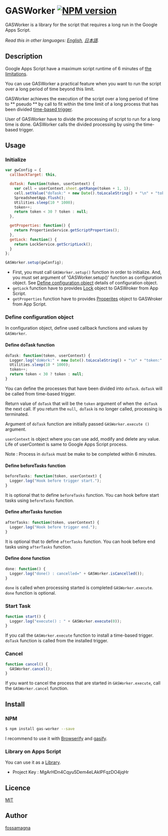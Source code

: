 GASWorker
[![NPM version][npm-image]][npm-url]
====

GASWorker is a library for the script that requires a long run in the Google Apps Script.

*Read this in other languages: [English](README.md), [日本語](README.ja.md).*

## Description

Google Apps Script have a maximum script runtime of 6 minutes of [the limitations](https://developers.google.com/apps-script/guides/services/quotas#current_limitations).

You can use GASWorker a practical feature when you want to run the script over a long period of time beyond this limit.

GASWorker achieves the execution of the script over a long period of time to ** pseudo ** by call to fit within the time limit of a long process that has been divided [time-based trigger](https://developers.google.com/apps-script/guides/triggers/installable#time-driven_triggers).

User of GASWorker have to divide the processing of script to run for a long time is done.
GASWorker calls the divided processing by using the time-based trigger.

## Usage

### Initialize

```javascript
var gwConfig = {
  callbackTarget: this,

  doTask: function(token, userContext) {
    var cell = userContext.sheet.getRange(token + 1, 1);
    cell.setValue("doTask:" + new Date().toLocaleString() + "\n" + "token:" + token);
    SpreadsheetApp.flush();
    Utilities.sleep(10 * 1000);
    token++;
    return token < 30 ? token : null;
  },

  getProperties: function() {
    return PropertiesService.getScriptProperties();
  },
  getLock: function() {
    return LockService.getScriptLock();
  }
};

GASWorker.setup(gwConfig);
```
* First, you must call `GASWorker.setup()` function in order to initialize. And, you must set argument of 'GASWorker.setup()' function as configuration object.
See [Define configuration object](#configObject) details of configuration object.
* `getLock` function have to provides [Lock](https://developers.google.com/apps-script/reference/lock/lock) object to GASWroker from App Script.
* `getProperties` function have to provides [Properites](https://developers.google.com/apps-script/reference/properties/) object to GASWroker from App Script.

### <a name="configObject"> Define configuration object

In configuration object, define used callback functions and values by `GASWorker`.

#### Define doTask function

```javascript
doTask: function(token, userContext) {
  Logger.log("doWork:" + new Date().toLocaleString() + "\n" + "token:" + token);
  Utilities.sleep(10 * 1000);
  token++;
  return token < 30 ? token : null;
}
```

You can define the processes that have been divided into `doTask`.
`doTask` will be called from time-based trigger.

Return value of `doTask` that will be the `token` argument of when the` doTask` the next call.
If you return the `null`,` doTask` is no longer called, processing is terminated.

Argument of `doTask` function are initially passed `GASWorker.execute ()` argument.

`userContext` is object where you can use add, modify and delete any value.
Life of userContext is same to Google Apps Script process.

Note : Process in `doTask` must be make to be completed within 6 minutes.

#### Define beforeTasks function

```javascript
beforeTasks: function(token, userContext) {
  Logger.log("Hook before trigger start.");
}
```

It is optional that to define `beforeTasks` function.
You can hook before start tasks using `beforeTasks` function.

#### Define afterTasks function

```javascript
afterTasks: function(token, userContext) {
  Logger.log("Hook before trigger end.");
}
```

It is optional that to define `afterTasks` function.
You can hook before end tasks using `afterTasks` function.

#### Define done function

```javascript
done: function() {
  Logger.log("done() : cancelled=" + GASWorker.isCancelled());
}
```

`done` is called when processing started is completed `GASWorker.execute`.
`done` function is optional.

### Start Task

```javascript
function start() {
  Logger.log("execute() : " + GASWorker.execute(0));
}
```

If you call the `GASWorker.execute` function to install a time-based trigger.
`doTask` function is called from the installed trigger.

### Cancel

```javascript
function cancel() {
  GASWorker.cancel();
}
```

If you want to cancel the process that are started in `GASWorker.execute`, call the `GASWorker.cancel` function.

## Install

### NPM

```sh
$ npm install gas-worker --save
```

I recommend to use it with [Browserify](http://browserify.org/ga) and [gasify](https://www.npmjs.com/package/gasify).

### Library on Apps Script

You can use it as a [Library](https://developers.google.com/apps-script/guide_libraries).

* Project Key : MgArHDn4Cqyu5Dem4eLAklPFqzDO4jqHr

## Licence

[MIT](LICENCE.txt)

## Author

[fossamagna](https://github.com/fossamagna)

[npm-image]: https://badge.fury.io/js/gas-worker.svg
[npm-url]: https://npmjs.org/package/gas-worker
